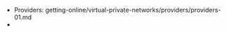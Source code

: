 

- <i class="hgi-stroke hgi-wireless-cloud-access"></i> Providers: getting-online/virtual-private-networks/providers/providers-01.md
- 